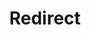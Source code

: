﻿---
layout: src/layouts/Redirect.astro
title: Redirect
redirect: https://yamldoc.liuyan.wang/docs/octopus-rest-api/examples/projects/create-project
pubDate:  2023-01-01
navSearch: false
navSitemap: false
navMenu: false
---
